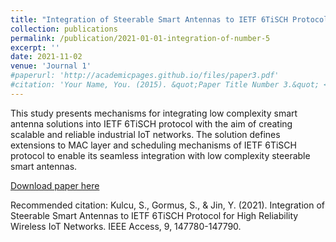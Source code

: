 ```yaml
---
title: "Integration of Steerable Smart Antennas to IETF 6TiSCH Protocol for High Reliability Wireless IoT Networks"
collection: publications
permalink: /publication/2021-01-01-integration-of-number-5
excerpt: ''
date: 2021-11-02
venue: 'Journal 1'
#paperurl: 'http://academicpages.github.io/files/paper3.pdf'
#citation: 'Your Name, You. (2015). &quot;Paper Title Number 3.&quot; <i>Journal 1</i>. 1(3).'
---
```

This study presents mechanisms for integrating low complexity smart antenna solutions into IETF 6TiSCH protocol with the aim of creating scalable and reliable industrial IoT networks. The solution defines extensions to MAC layer and scheduling mechanisms of IETF 6TiSCH protocol to enable its seamless integration with low complexity steerable smart antennas.

[Download paper here](https://ieeexplore.ieee.org/abstract/document/9599684)

Recommended citation: Kulcu, S., Gormus, S., & Jin, Y. (2021). Integration of Steerable Smart Antennas to IETF 6TiSCH Protocol for High Reliability Wireless IoT Networks. IEEE Access, 9, 147780-147790.